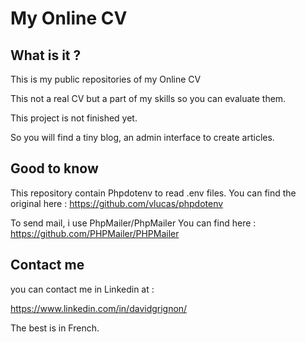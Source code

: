# My Online CV

## What is it ?
This is my public repositories of my Online CV

This not a real CV but a part of my skills so you can evaluate them.

This project is not finished yet.

So you will find a tiny blog, an admin interface to create articles.

## Good to know
This repository contain Phpdotenv to read .env files.
You can find the original here : https://github.com/vlucas/phpdotenv

To send mail, i use PhpMailer/PhpMailer
You can find here : https://github.com/PHPMailer/PHPMailer
## Contact me
you can contact me in Linkedin at :

https://www.linkedin.com/in/davidgrignon/

The best is in French.